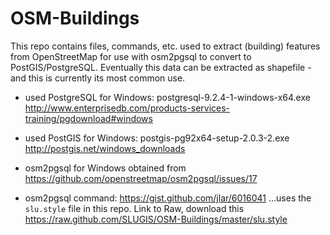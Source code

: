 OSM-Buildings
=============
This repo contains files, commands, etc. used to extract (building) features from OpenStreetMap for use with osm2pgsql to convert to PostGIS/PostgreSQL. Eventually this data can be extracted as shapefile - and this is currently its most common use.

+ used PostgreSQL for Windows: postgresql-9.2.4-1-windows-x64.exe http://www.enterprisedb.com/products-services-training/pgdownload#windows

+ used PostGIS for Windows: postgis-pg92x64-setup-2.0.3-2.exe http://postgis.net/windows_downloads

+ osm2pgsql for Windows obtained from https://github.com/openstreetmap/osm2pgsql/issues/17

+ osm2pgsql command: https://gist.github.com/jlar/6016041 ...uses the `slu.style` file in this repo. Link to Raw, download this https://raw.github.com/SLUGIS/OSM-Buildings/master/slu.style

